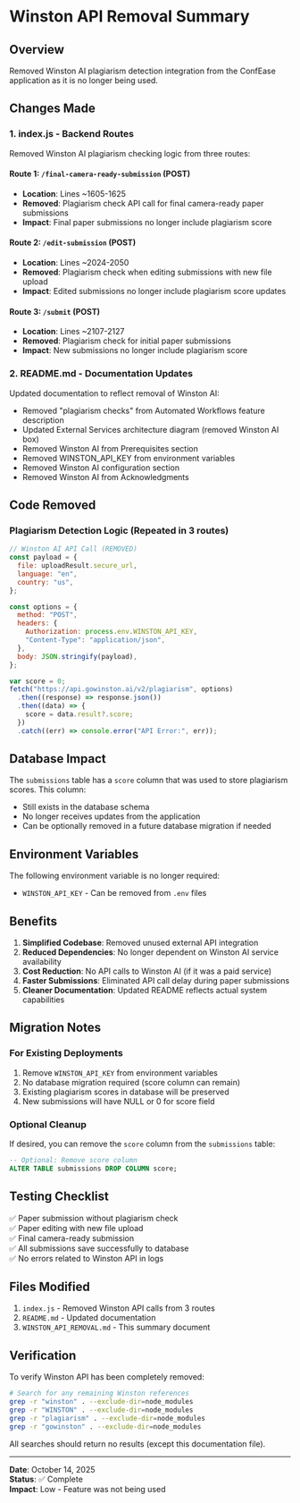# Winston API Removal Summary

## Overview
Removed Winston AI plagiarism detection integration from the ConfEase application as it is no longer being used.

## Changes Made

### 1. **index.js** - Backend Routes
Removed Winston AI plagiarism checking logic from three routes:

#### Route 1: `/final-camera-ready-submission` (POST)
- **Location**: Lines ~1605-1625
- **Removed**: Plagiarism check API call for final camera-ready paper submissions
- **Impact**: Final paper submissions no longer include plagiarism score

#### Route 2: `/edit-submission` (POST)
- **Location**: Lines ~2024-2050
- **Removed**: Plagiarism check when editing submissions with new file upload
- **Impact**: Edited submissions no longer include plagiarism score updates

#### Route 3: `/submit` (POST)
- **Location**: Lines ~2107-2127
- **Removed**: Plagiarism check for initial paper submissions
- **Impact**: New submissions no longer include plagiarism score

### 2. **README.md** - Documentation Updates
Updated documentation to reflect removal of Winston AI:

- Removed "plagiarism checks" from Automated Workflows feature description
- Updated External Services architecture diagram (removed Winston AI box)
- Removed Winston AI from Prerequisites section
- Removed WINSTON_API_KEY from environment variables
- Removed Winston AI configuration section
- Removed Winston AI from Acknowledgments

## Code Removed

### Plagiarism Detection Logic (Repeated in 3 routes)
```javascript
// Winston AI API Call (REMOVED)
const payload = {
  file: uploadResult.secure_url,
  language: "en",
  country: "us",
};

const options = {
  method: "POST",
  headers: {
    Authorization: process.env.WINSTON_API_KEY,
    "Content-Type": "application/json",
  },
  body: JSON.stringify(payload),
};

var score = 0;
fetch("https://api.gowinston.ai/v2/plagiarism", options)
  .then((response) => response.json())
  .then((data) => {
    score = data.result?.score;
  })
  .catch((err) => console.error("API Error:", err));
```

## Database Impact

The `submissions` table has a `score` column that was used to store plagiarism scores. This column:
- Still exists in the database schema
- No longer receives updates from the application
- Can be optionally removed in a future database migration if needed

## Environment Variables

The following environment variable is no longer required:
- `WINSTON_API_KEY` - Can be removed from `.env` files

## Benefits

1. **Simplified Codebase**: Removed unused external API integration
2. **Reduced Dependencies**: No longer dependent on Winston AI service availability
3. **Cost Reduction**: No API calls to Winston AI (if it was a paid service)
4. **Faster Submissions**: Eliminated API call delay during paper submissions
5. **Cleaner Documentation**: Updated README reflects actual system capabilities

## Migration Notes

### For Existing Deployments
1. Remove `WINSTON_API_KEY` from environment variables
2. No database migration required (score column can remain)
3. Existing plagiarism scores in database will be preserved
4. New submissions will have NULL or 0 for score field

### Optional Cleanup
If desired, you can remove the `score` column from the `submissions` table:

```sql
-- Optional: Remove score column
ALTER TABLE submissions DROP COLUMN score;
```

## Testing Checklist

✅ Paper submission without plagiarism check  
✅ Paper editing with new file upload  
✅ Final camera-ready submission  
✅ All submissions save successfully to database  
✅ No errors related to Winston API in logs  

## Files Modified

1. `index.js` - Removed Winston API calls from 3 routes
2. `README.md` - Updated documentation
3. `WINSTON_API_REMOVAL.md` - This summary document

## Verification

To verify Winston API has been completely removed:

```bash
# Search for any remaining Winston references
grep -r "winston" . --exclude-dir=node_modules
grep -r "WINSTON" . --exclude-dir=node_modules
grep -r "plagiarism" . --exclude-dir=node_modules
grep -r "gowinston" . --exclude-dir=node_modules
```

All searches should return no results (except this documentation file).

---

**Date**: October 14, 2025  
**Status**: ✅ Complete  
**Impact**: Low - Feature was not being used
